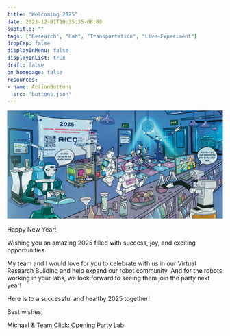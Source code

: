 ```yaml
---
title: "Welcoming 2025"
date: 2023-12-01T10:35:35-08:00
subtitle: ""
tags: ["Research", "Lab", "Transportation", "Live-Experiment"]
dropCap: false
displayInMenu: false
displayInList: true
draft: false
on_homepage: false
resources:
- name: ActionButtons
  src: "buttons.json"
---
```




<p align="center">
  <img src="vorderseite_karte_blau.jpg" width="1600" alt="New Years Card"/><br>
</p>


Happy New Year!

 

Wishing you an amazing 2025 filled with success, joy, and exciting opportunities.

 

My team and I would love for you to celebrate with us in our Virtual Research Building and help expand our robot community. And for the robots working in your labs, we look forward to seeing them join the party next year!

 

Here is to a successful and healthy 2025 together!

 

Best wishes,

Michael & Team
<a class="btn btn-success" target="_blank" href="https://binder.intel4coro.de/v2/gh/pkehr/pycram/5d830d134fb56f3d563ca5e8ddd60520411d4a38?urlpath=lab%2Ftree%2Fdemos%2Fpycram_multirobot_demo%2Fmultirobot_demo.ipynb">Click: Opening Party Lab</a>

